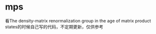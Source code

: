 # mps
看The density-matrix renormalization group in the age of matrix product states的时候自己写的代码，不定期更新，仅供参考
